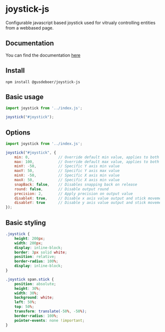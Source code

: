 
# joystick-js
Configurable javascript based joystick used for vitrualy controlling entities from a webbased page.

## Documentation
You can find the documentation [here](https://gusdeboer.github.io/joystick-js/docs/)

## Install
```npm install @gusdeboer/joystick-js```

## Basic usage
```js
import joystick from '../index.js'; 

joystick("#joystick");
```

## Options
```js
import joystick from '../index.js'; 

joystick("#joystick", {
    min: 0,             // Override default min value, applies to both x and y
    max: 100,           // Override default max value, applies to both x and y
    minY: -50,          // Specific Y axis min value
    maxY: 50,           // Specific Y axis max value
    minX: -50,          // Specific X axis min value
    maxX: 50,           // Specific X axis min value
    snapBack: false,    // Disables snapping back on release
    round: false,       // Disable output round
    precision: 2,       // Apply precision on output value
    disableX: true,     // Disable x axis value output and stick movement
    disableY: true      // Disable y axis value output and stick movement
});
```

## Basic styling
```css
.joystick {
    height: 200px;
    width: 200px;
    display: inline-block;
    border: 3px solid white;
    position: relative;
    border-radius: 100%;
    display: inline-block;
}

.joystick span.stick {
    position: absolute;
    height: 30%;
    width: 30%;
    background: white;
    left: 50%;
    top: 50%;
    transform: translate(-50%, -50%);
    border-radius: 100%;
    pointer-events: none !important;
}
```
